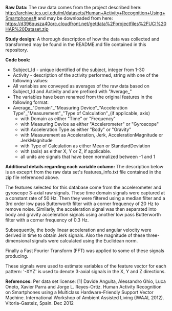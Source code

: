 __Raw Data:__
The raw data comes from the project described here:
http://archive.ics.uci.edu/ml/datasets/Human+Activity+Recognition+Using+Smartphones#
and may be downloaded from here: https://d396qusza40orc.cloudfront.net/getdata%2Fprojectfiles%2FUCI%20HAR%20Dataset.zip 

__Study design:__
A thorough description of how the data was collected and transformed may be found in the README.md file contained in this repository.

__Code book:__
* Subject_Id - unique identified of the subject, integer from 1-30
* Activity - description of the activity performed, string with one of the following values:
* All variables are conveyed as averages of the raw data based on Subject_Id and Activity and are prefixed with "Average\_"
* The variables have been renamed from the original features in the following format:
* Average\_"Domain"\_"Measuring Device"\_"Acceleration Type"\_"Measurement"\_"Type of Calculation"\_(if applicable, axis)
  - with Domain as either "Time" or "Frequency"
  - with Measuring Device as either "Accelerometer" or "Gyroscope"
  - with Acceleration Type as either "Body" or "Gravity"
  - with Measurement as Acceleration, Jerk, AccelerationMagnitude or JerkMagnitude
  - with Type of Calculation as either Mean or StandardDeviation
  - with (axis) as either X, Y or Z, if applicable.
  - all units are signals that have been normalized between -1 and 1

__Additional details regarding each variable column:__
The description below is an exceprt from the raw data set's features_info.txt file contained in the zip file referenced above.

The features selected for this database come from the accelerometer and gyroscope 3-axial raw signals. These time domain signals were captured at a constant rate of 50 Hz. Then they were filtered using a median filter and a 3rd order low pass Butterworth filter with a corner frequency of 20 Hz to remove noise. Similarly, the acceleration signal was then separated into body and gravity acceleration signals using another low pass Butterworth filter with a corner frequency of 0.3 Hz. 

Subsequently, the body linear acceleration and angular velocity were derived in time to obtain Jerk signals. Also the magnitude of these three-dimensional signals were calculated using the Euclidean norm. 

Finally a Fast Fourier Transform (FFT) was applied to some of these signals producing. 

These signals were used to estimate variables of the feature vector for each pattern: '-XYZ' is used to denote 3-axial signals in the X, Y and Z directions.

__References:__
Per data set license:
[1] Davide Anguita, Alessandro Ghio, Luca Oneto, Xavier Parra and Jorge L. Reyes-Ortiz. Human Activity Recognition on Smartphones using a Multiclass Hardware-Friendly Support Vector Machine. International Workshop of Ambient Assisted Living (IWAAL 2012). Vitoria-Gasteiz, Spain. Dec 2012


